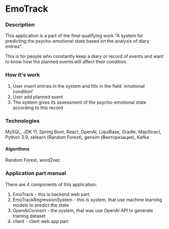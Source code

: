 # EmoTrack

### Description

This application is a part of the final qualifying work "A system for predicting the psycho-emotional state based on the analysis of diary entries".

This is for people who constantly keep a diary or record of events and want to know how the planned events will affect their condition.

### How it's work

1) User insert entries in the system and fills in the field `emotional condition'
2) User add planned event
3) The system gives its assessment of the psycho-emotional state according to this record

### Technologies

MySQL, JDK 11, Spring Boot, React, OpenAI, LiquiBase, Gradle, MapStract, Python 3.9, sklearn (Random Forest), gensim (Векторизация), Kafka

#### Algorithms
Random Forest, word2vec


### Application part manual

There are 4 components of this application:
  1) EmoTrack - this is backend web part.
  2) EmoTrackRegressionSystem - this is system, that use machine learning models to predict the state
  3) OpenAiConnect - the system, that was use OpenAI API to generate training dataset
  4) client - clieтt web app part

